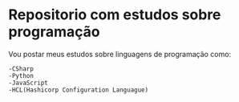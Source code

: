 # Repositorio com estudos sobre programação

Vou postar meus estudos sobre linguagens de programação como:

	-CSharp 
	-Python 
	-JavaScript
	-HCL(Hashicorp Configuration Languague)
	



